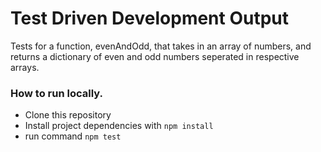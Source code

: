 # Test Driven Development Output

 Tests for a function, evenAndOdd, that takes in an array of numbers, and returns a dictionary of even and odd numbers seperated in respective arrays.

### How to run locally.

 - Clone this repository
 - Install project dependencies with `npm install`
 - run command `npm test`